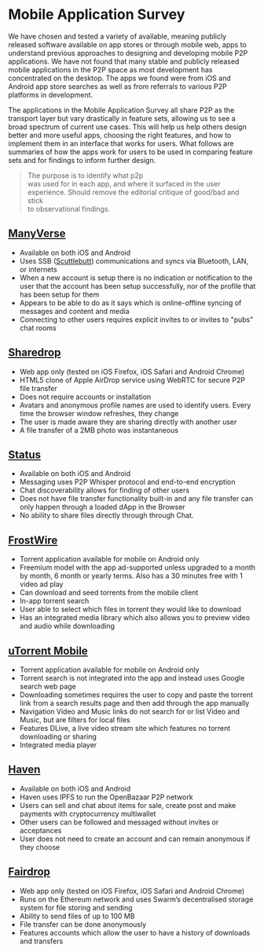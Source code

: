 # Mobile Application Survey

We have chosen and tested a variety of available, meaning publicly released software available on app stores or through mobile web, apps to understand previous approaches to designing and developing mobile P2P applications. We have not found that many stable and publicly released mobile applications in the P2P space as most development has concentrated on the desktop. The apps we found were from iOS and Android app store searches as well as from referrals to various P2P platforms in development.

The applications in the Mobile Application Survey all share P2P as the transport layer but vary drastically in feature sets, allowing us to see a broad spectrum of current use cases. This will help us help others design better and more useful apps, choosing the right features, and how to implement them in an interface that works for users. What follows are summaries of how the apps work for users to be used in comparing feature sets and for findings to inform further design.

> The purpose is to identify what p2p  
> was used for in each app, and where it surfaced in the user  
> experience. Should remove the editorial critique of good/bad and stick  
> to observational findings.

## [ManyVerse](manyverse.md)

* Available on both iOS and Android
* Uses SSB \([Scuttlebutt](https://www.scuttlebutt.nz)\) communications and syncs via Bluetooth, LAN, or internets
* When a new account is setup there is no indication or notification to the user that the account has been setup successfully, nor of the profile that has been setup for them
* Appears to be able to do as it says which is online-offline syncing of messages and content and media
* Connecting to other users requires explicit invites to or invites to "pubs" chat rooms

## [Sharedrop](sharedrop.io.md)

* Web app only \(tested on iOS Firefox, iOS Safari and Android Chrome\)
* HTML5 clone of Apple AirDrop service using WebRTC for secure P2P file transfer
* Does not require accounts or installation
* Avatars and anonymous profile names are used to identify users. Every time the browser window refreshes, they change
* The user is made aware they are sharing directly with another user
* A file transfer of a 2MB photo was instantaneous

## [Status](status.md)

* Available on both iOS and Android
* Messaging uses P2P Whisper protocol and end-to-end encryption
* Chat discoverability allows for finding of other users
* Does not have file transfer functionality built-in and any file transfer can only happen through a loaded dApp in the Browser 
* No ability to share files directly through through Chat.

## [FrostWire](frostwire.md)

* Torrent application available for mobile on Android only
* Freemium model with the app ad-supported unless upgraded to a month by month, 6 month or yearly terms. Also has a 30 minutes free with 1 video ad play
* Can download and seed torrents from the mobile client
* In-app torrent search
* User able to select which files in torrent they would like to download
* Has an integrated media library which also allows you to preview video and audio while downloading

## [uTorrent Mobile](utorrent-mobile.md)

* Torrent application available for mobile on Android only
* Torrent search is not integrated into the app and instead uses Google search web page
* Downloading sometimes requires the user to copy and paste the torrent link from a search results page and then add through the app manually
* Navigation Video and Music links do not search for or list Video and Music, but are filters for local files
* Features DLive, a live video stream site which features no torrent downloading or sharing
* Integrated media player

## [Haven](haven.md)

* Available on both iOS and Android
* Haven uses IPFS to run the OpenBazaar P2P network
* Users can sell and chat about items for sale, create post and make payments with cryptocurrency multiwallet
* Other users can be followed and messaged without invites or acceptances
* User does not need to create an account and can remain anonymous if they choose

## [Fairdrop](fairdrop.md)

* Web app only \(tested on iOS Firefox, iOS Safari and Android Chrome\)
* Runs on the Ethereum network and uses Swarm’s decentralised storage system for file storing and sending
* Ability to send files of up to 100 MB
* File transfer can be done anonymously
* Features accounts which allow the user to have a history of downloads and transfers

